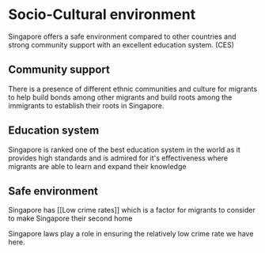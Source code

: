 # Socio-Cultural environment
Singapore offers a safe environment compared to other countries and strong community support with an excellent education system. (CES)

## Community support
There is a presence of different ethnic communities and culture for migrants to help build bonds among other migrants and build roots among the immigrants to establish their roots in Singapore.

## Education system
Singapore is ranked one of the best education system in the world as it provides high standards and is admired for it's effectiveness where migrants are able to learn and expand their knowledge

## Safe environment
Singapore has [[Low crime rates]] which is a factor for migrants to consider to make Singapore their second home

Singapore laws play a role in ensuring the relatively low crime rate we have here.
